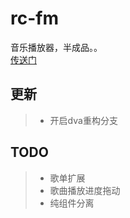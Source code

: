 # rc-fm
音乐播放器，半成品。。  
[传送门](https://joy-yu.github.io/rc-fm)

## 更新  
> * 开启dva重构分支  

## TODO
> * 歌单扩展
> * 歌曲播放进度拖动
> * 纯组件分离
